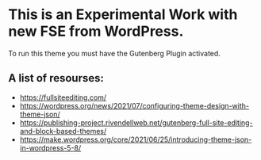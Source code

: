 # This is an Experimental Work with new FSE from WordPress.

To run this theme you must have the Gutenberg Plugin activated.

## A list of resourses:
- https://fullsiteediting.com/
- https://wordpress.org/news/2021/07/configuring-theme-design-with-theme-json/
- https://publishing-project.rivendellweb.net/gutenberg-full-site-editing-and-block-based-themes/
- https://make.wordpress.org/core/2021/06/25/introducing-theme-json-in-wordpress-5-8/
